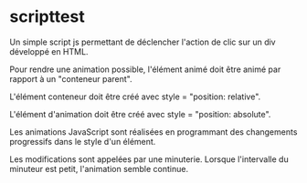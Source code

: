 # scripttest


Un simple script js permettant de déclencher l'action de clic sur un div développé en HTML.

Pour rendre une animation possible, l'élément animé doit être animé par rapport à un "conteneur parent".

L'élément conteneur doit être créé avec style = "position: relative".

L'élément d'animation doit être créé avec style = "position: absolute".

Les animations JavaScript sont réalisées en programmant des changements progressifs dans le style d'un élément.

Les modifications sont appelées par une minuterie. Lorsque l'intervalle du minuteur est petit, l'animation semble continue.

